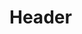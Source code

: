 <!-- TITLE: Humanités classiques Africaines -->
<!-- SUBTITLE: Présentation des humanités classiques Africaines -->

# Header